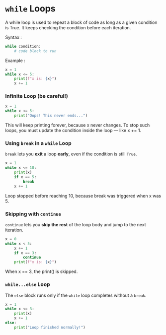 # `while` Loops

A while loop is used to repeat a block of code as long as a given condition is True.
It keeps checking the condition before each iteration.

Syntax : 
```python
while condition:
    # code block to run
```
Example :
```python
x = 1
while x <= 5:
    print(f"x is: {x}")
    x += 1
```

### Infinite Loop (be careful!)
```python
x = 1
while x <= 5:
    print("Oops! This never ends...")
```
This will keep printing forever, because x never changes.
To stop such loops, you must update the condition inside the loop — like x += 1.

### Using `break` in a `while` Loop
`break` lets you **exit** a loop **early**, even if the condition is still `True`.

```python
x = 1
while x <= 10:
    print(x)
    if x == 5:
        break
    x += 1
```
Loop stopped before reaching 10, because break was triggered when x was 5.

### Skipping with `continue`
`continue` lets you **skip the rest** of the loop body and jump to the next iteration.
```python
x = 0
while x < 5:
    x += 1
    if x == 3:
        continue
    print(f"x is: {x}")
```
When x == 3, the print() is skipped.

### `while...else` Loop
The `else` block runs only if the `while` loop completes without a `break`.
```python
x = 1
while x <= 3:
    print(x)
    x += 1
else:
    print("Loop finished normally!")
```